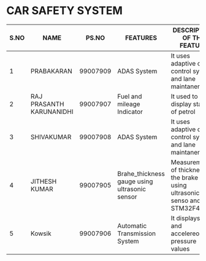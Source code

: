 # CAR SAFETY SYSTEM
S.NO|NAME|PS.NO|FEATURES|DESCRIPTION OF THE FEATURE
|-|-|-|-|-|
1|PRABAKARAN| 99007909|ADAS System|It uses adaptive cruise control system and lane maintanence|
2|RAJ PRASANTH KARUNANIDHI| 99007907|Fuel and mileage Indicator | It used to display status of petrol|
3|SHIVAKUMAR| 99007908|ADAS System|It uses adaptive cruise control system and lane maintanence|
4|JITHESH KUMAR| 99007905| Brahe_thickness gauge using ultrasonic sensor|Measurement of thickness of the brake pads using ultrasonic senso and STM32F407G |
5|Kowsik| 99007906|Automatic Transmission System|It displays gear and accelereometer pressure values|

